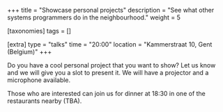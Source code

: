 +++
title = "Showcase personal projects"
description = "See what other systems programmers do in the neighbourhood."
weight = 5

[taxonomies]
tags = []

[extra]
type = "talks"
time = "20:00"
location = "Kammerstraat 10, Gent (Belgium)"
+++

Do you have a cool personal project that you want to show? Let us know and we will give you a slot to present it. We will have a projector and a microphone available.

Those who are interested can join us for dinner at 18:30 in one of the restaurants nearby (TBA).

